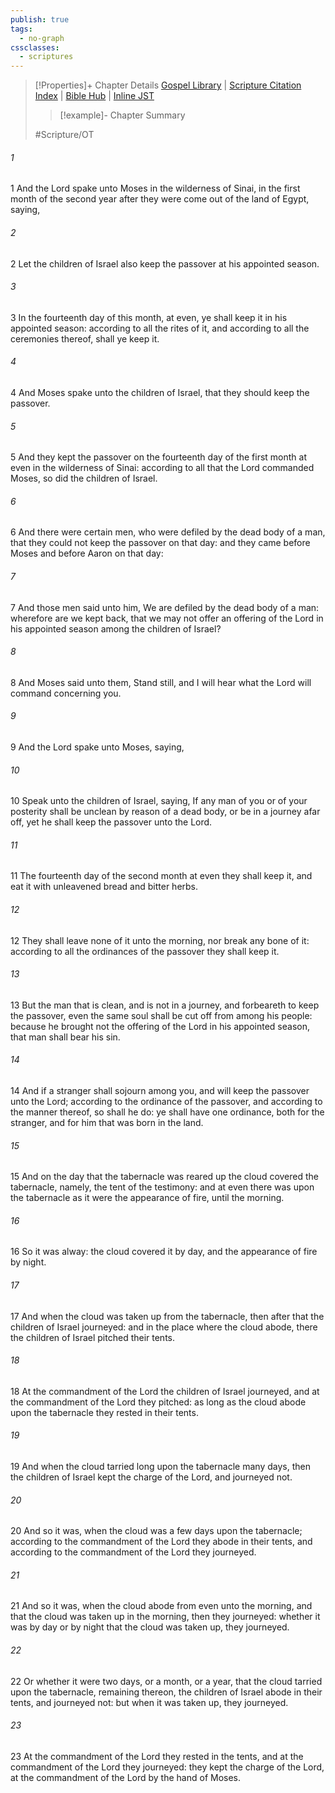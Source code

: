 ```yaml
---
publish: true
tags:
  - no-graph
cssclasses:
  - scriptures
---
```

>[!Properties]+ Chapter Details
>[Gospel Library](https://churchofjesuschrist.org/study/scriptures/ot/num/9?lang=eng)    |    [Scripture Citation Index](https://scriptures.byu.edu/#06809::c06809)    |    [Bible Hub](https://biblehub.com/numbers/9.htm)    |    [Inline JST](https://scripturetoolbox.com/html/ic/Numbers/9.html)
>>[!example]- Chapter Summary
>> 
> 
>
>#Scripture/OT
###### 1
1 And the Lord spake unto Moses in the wilderness of Sinai, in the first month of the second year after they were come out of the land of Egypt, saying,
###### 2
2 Let the children of Israel also keep the passover at his appointed season.
###### 3
3 In the fourteenth day of this month, at even, ye shall keep it in his appointed season: according to all the rites of it, and according to all the ceremonies thereof, shall ye keep it.
###### 4
4 And Moses spake unto the children of Israel, that they should keep the passover.
###### 5
5 And they kept the passover on the fourteenth day of the first month at even in the wilderness of Sinai: according to all that the Lord commanded Moses, so did the children of Israel.
###### 6
6 And there were certain men, who were defiled by the dead body of a man, that they could not keep the passover on that day: and they came before Moses and before Aaron on that day:
###### 7
7 And those men said unto him, We are defiled by the dead body of a man: wherefore are we kept back, that we may not offer an offering of the Lord in his appointed season among the children of Israel?
###### 8
8 And Moses said unto them, Stand still, and I will hear what the Lord will command concerning you.
###### 9
9 And the Lord spake unto Moses, saying,
###### 10
10 Speak unto the children of Israel, saying, If any man of you or of your posterity shall be unclean by reason of a dead body, or be in a journey afar off, yet he shall keep the passover unto the Lord.
###### 11
11 The fourteenth day of the second month at even they shall keep it, and eat it with unleavened bread and bitter herbs.
###### 12
12 They shall leave none of it unto the morning, nor break any bone of it: according to all the ordinances of the passover they shall keep it.
###### 13
13 But the man that is clean, and is not in a journey, and forbeareth to keep the passover, even the same soul shall be cut off from among his people: because he brought not the offering of the Lord in his appointed season, that man shall bear his sin.
###### 14
14 And if a stranger shall sojourn among you, and will keep the passover unto the Lord; according to the ordinance of the passover, and according to the manner thereof, so shall he do: ye shall have one ordinance, both for the stranger, and for him that was born in the land.
###### 15
15 And on the day that the tabernacle was reared up the cloud covered the tabernacle, namely, the tent of the testimony: and at even there was upon the tabernacle as it were the appearance of fire, until the morning.
###### 16
16 So it was alway: the cloud covered it by day, and the appearance of fire by night.
###### 17
17 And when the cloud was taken up from the tabernacle, then after that the children of Israel journeyed: and in the place where the cloud abode, there the children of Israel pitched their tents.
###### 18
18 At the commandment of the Lord the children of Israel journeyed, and at the commandment of the Lord they pitched: as long as the cloud abode upon the tabernacle they rested in their tents.
###### 19
19 And when the cloud tarried long upon the tabernacle many days, then the children of Israel kept the charge of the Lord, and journeyed not.
###### 20
20 And so it was, when the cloud was a few days upon the tabernacle; according to the commandment of the Lord they abode in their tents, and according to the commandment of the Lord they journeyed.
###### 21
21 And so it was, when the cloud abode from even unto the morning, and that the cloud was taken up in the morning, then they journeyed: whether it was by day or by night that the cloud was taken up, they journeyed.
###### 22
22 Or whether it were two days, or a month, or a year, that the cloud tarried upon the tabernacle, remaining thereon, the children of Israel abode in their tents, and journeyed not: but when it was taken up, they journeyed.
###### 23
23 At the commandment of the Lord they rested in the tents, and at the commandment of the Lord they journeyed: they kept the charge of the Lord, at the commandment of the Lord by the hand of Moses.
